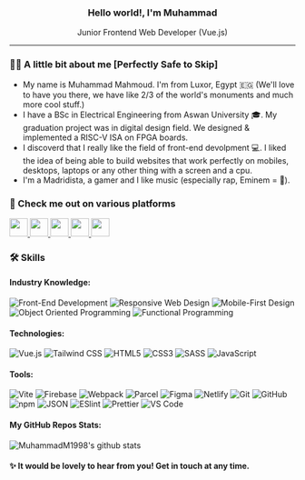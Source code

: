 <div>
  <h3 align="center"><b> Hello world!, I'm Muhammad</b></h3> 
  <p align="center">Junior Frontend Web Developer (Vue.js)</p>
</div>

<hr>

### 👨‍🚀 A little bit about me [Perfectly Safe to Skip]

-   My name is Muhammad Mahmoud. I'm from Luxor, Egypt 🇪🇬 (We'll love to have you there, we have like 2/3 of the world's monuments and much more cool stuff.)
-   I have a BSc in Electrical Engineering from Aswan University 🎓. My graduation project was in digital design field. We designed & implemented a RISC-V ISA on FPGA boards.
-   I discoverd that I really like the field of front-end devolpment 💻. I liked the idea of being able to build websites that work perfectly on mobiles, desktops, laptops or any other thing with a screen and a cpu.
-   I'm a Madridista, a gamer and I like music (especially rap, Eminem = 🐐).

### 👀 Check me out on various platforms

<a href="https://www.linkedin.com/in/muhammadm1998/" title="LinkedIn Account">
  <img height="32" width="32" src="https://cdn-icons-png.flaticon.com/512/145/145807.png" />
</a>

<a href="https://github.com/MuhammadM1998" title="GitHub Account">
  <img height="32" width="32" src="https://cdn-icons-png.flaticon.com/512/25/25231.png" />
</a>

<a href="https://dev.to/muhammadm1998" title="Dev.to Account">
  <img height="32" width="32" src="https://cdn-icons-png.flaticon.com/512/5969/5969113.png" />
</a>

<a href="https://hashnode.com/@MuhammadM1998" title="Hashnode Account">
  <img height="32" width="32" src="https://cdn.hashnode.com/res/hashnode/image/upload/v1611902473383/CDyAuTy75.png"/>
</a>

<a href="https://stackoverflow.com/users/17700794/muhammad-mahmoud" title="Stack Overflow Account">
  <img height="32" width="32" src="https://upload.wikimedia.org/wikipedia/commons/thumb/e/ef/Stack_Overflow_icon.svg/768px-Stack_Overflow_icon.svg.png"/>
</a>

### 🛠 Skills

#### Industry Knowledge:
![Front-End Development](https://img.shields.io/static/v1?label=&message=Front-End-Development&color=white&style=flat-square) 
![Responsive Web Design](https://img.shields.io/static/v1?label=&message=Responsive-Web-Design&color=gray&style=flat-square) 
![Mobile-First Design](https://img.shields.io/static/v1?label=&message=Mobile-First-Design&color=gray&style=flat-square) 
![Object Oriented Programming](https://img.shields.io/static/v1?label=&message=Object-Oriented-Programming&color=F7DF1E&style=flat-square) 
![Functional Programming](https://img.shields.io/static/v1?label=&message=Functional-Programming&color=690597&style=flat-square)

#### Technologies:
![Vue.js](https://img.shields.io/badge/Vue.js-35495E?style=flat-square&logo=vue.js&logoColor=4FC08D)
![Tailwind CSS](https://img.shields.io/badge/-TailwindCSS-%231a202c?style=flat-square&logo=tailwind-css)
![HTML5](https://img.shields.io/badge/HTML5-E34F26?style=flat-square&logo=html5&logoColor=white) 
![CSS3](https://img.shields.io/badge/CSS3-1572B6?style=flat-square&logo=css3&logoColor=white) 
![SASS](https://img.shields.io/badge/Sass-CC6699?style=flat-square&logo=sass&logoColor=white) 
![JavaScript](https://img.shields.io/badge/JavaScript-F7DF1E?style=flat-square&logo=javascript&logoColor=black)

#### Tools:
![Vite](https://img.shields.io/static/v1?label=&message=Vite&color=646CFF&style=flat-square&logo=vite&logoColor=ffcb23)
![Firebase](https://img.shields.io/static/v1?label=&message=Firebase&color=039be5&style=flat-square&logo=firebase) 
![Webpack](https://img.shields.io/badge/-Webpack-%232C3A42?style=flat-square&logo=webpack)
![Parcel](https://img.shields.io/static/v1?label=&message=Parcel&color=1f3447&style=flat-square&logo=jetpackcompose) 
![Figma](https://img.shields.io/static/v1?label=&message=Figma&color=000000&style=flat-square&logo=figma) 
![Netlify](https://img.shields.io/badge/Netlify-00C7B7?style=flat-square&logo=netlify&logoColor=white) 
![Git](https://img.shields.io/badge/-Git-%23F05032?style=flat-square&logo=git&logoColor=%23ffffff)
![GitHub](https://img.shields.io/badge/-Github-181717?style=flat-square&logo=GitHub&logoColor=white) 
![npm](https://img.shields.io/static/v1?label=&message=npm&color=CB3837&style=flat-square&logo=npm) 
![JSON](https://img.shields.io/static/v1?label=&message=JSON&color=000000&style=flat-square&logo=json)
![ESlint](https://img.shields.io/badge/-ESLint-%234B32C3?style=flat-square&logo=eslint)
![Prettier](https://img.shields.io/static/v1?label=&message=Prettier&color=F7B93E&style=flat-square&logo=prettier&logoColor=white)
![VS Code](https://img.shields.io/badge/-VSCode-%23007ACC?style=flat-square&logo=visual-studio-code)

#### My GitHub Repos Stats:
![MuhammadM1998's github stats](https://github-readme-stats.vercel.app/api/top-langs/?username=MuhammadM1998&theme=vue-dark&layout=compact)

#### ✨ It would be lovely to hear from you! Get in touch at any time.
